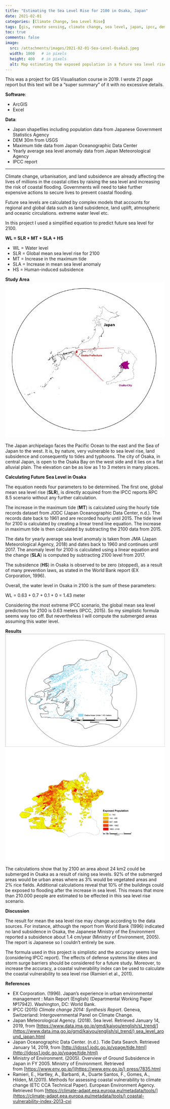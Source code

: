 ```yaml
---
title: "Estimating the Sea Level Rise for 2100 in Osaka, Japan"
date: 2021-02-01
categories: [Climate Change, Sea Level Rise]
tags: [gis, remote sensing, climate change, sea level, japan, ipcc, dem, arcgis] # TAG names should always be lowercase
toc: true
comments: false
image:
  src: /attachments/images/2021-02-01-Sea-Level-Osaka3.jpeg
  width: 1000   # in pixels
  height: 400   # in pixels
  alt: Map estimating the exposed population in a future sea level rise scenario
---
```

 
This was a project for GIS Visualisation course in 2019. I wrote 21 page report but this text will be a “super summary” of it with no excessive details.

**Software**: 
- ArcGIS
- Excel
  
**Data**: 
- Japan shapefiles including population data from Japanese Government Statistics Agency
- DEM 30m from USGS
- Maximum tide data from Japan Oceanographic Data Center
- Yearly average sea level anomaly data from Japan Meteorological Agency
- IPCC report

---
Climate change, urbanisation, and land subsidence are already affecting the lives of millions in the coastal cities by raising the sea level and increasing the risk of coastal flooding. Governments will need to take further expensive actions to secure lives to prevent coastal flooding.

Future sea levels are calculated by complex models that accounts for regional and global data such as land subsidence, land uplift, atmospheric and oceanic circulations. extreme water level etc.

In this project I used a simplified equation to predict future sea level for 2100.

**WL = SLR + MT + SLA + HS**

-   WL = Water level
-   SLR = Global mean sea level rise for 2100
-   MT = Increase in the maximum tide
-   SLA = Increase in mean sea level anomaly
-   HS = Human-induced subsidence

**Study Area**
![Osaka](/attachments/images/2021-02-01-Sea-Level-Osaka.jpg)

The Japan archipelago faces the Pacific Ocean to the east and the Sea of Japan to the west. It is, by nature, very vulnerable to sea level rise, land subsidence and consequently to tides and typhoons. The city of Osaka, in central Japan, is open to the Osaka Bay on the west side and it lies on a flat alluvial plain. The elevation can be as low as 1 to 3 meters in many places.

**Calculating Future Sea Level in Osaka**

The equation needs four parameters to be determined. The first one, global mean sea level rise (**SLR**), is directly acquired from the IPCC reports RPC 8.5 scenario without any further calculation.

The increase in the maximum tide (**MT**) is calculated using the hourly tide records dataset from JODC (Japan Oceanographic Data Center, n.d.). The records date back to 1961 and are recorded hourly until 2015. The tide level for 2100 is calculated by creating a linear trend line equation. The increase in maximum tide is then calculated by subtracting the 2100 data from 2015.

The data for yearly average sea level anomaly is taken from JMA (Japan Meteorological Agency, 2018) and dates back to 1960 and continues until 2017. The anomaly level for 2100 is calculated using a linear equation and the change (**SLA**) is computed by subtracting 2100 level from 2017.

The subsidence (**HS**) in Osaka is observed to be zero (stopped), as a result of many prevention laws, as stated in the World Bank report (EX Corporation, 1996).

Overall, the water level in Osaka in 2100 is the sum of these parameters:

WL = 0.63 + 0.7 + 0.1 + 0 = 1.43 meter

Considering the most extreme IPCC scenario, the global mean sea level predictions for 2100 is 0.63 meters (IPCC, 2015). So my simplistic formula seems way too off. But nevertheless I will compute the submerged areas assuming this water level.

**Results**
![Osaka2](/attachments/images/2021-02-01-Sea-Level-Osaka2.jpg)
![Osaka](/attachments/images/2021-02-01-Sea-Level-Osaka3.jpeg)

The calculations show that by 2100 an area about 24 km2 could be submerged in Osaka as a result of rising sea levels. 92% of the submerged areas would be urban areas where as 3% would be vegetated areas and 2% rice fields. Additional calculations reveal that 10% of the buildings could be exposed to flooding after the increase in sea level. This means that more than 210.000 people are estimated to be effected in this sea level rise scenario.

**Discussion**

The result for mean the sea level rise may change according to the data sources. For instance, although the report from World Bank (1996) indicated no land subsidence in Osaka, the Japanese Ministry of the Environment reported a subsidence about 1.4 cm/year (Ministry of Environment, 2005). The report is Japanese so I couldn’t entirely be sure.

The formula used in this project is simplistic and the accuracy seems low (considering IPCC report). The effects of defense systems like dikes and storm surge barriers should be considered for a future study. Moreover, to increase the accuracy, a coastal vulnerability index can be used to calculate the coastal vulnerability to sea level rise (Ramieri et al., 2011).

**References**

- EX Corporation. (1996). Japan’s experience in urban environmental management : Main Report (English) (Departmental Working Paper №17942). Washington, DC: World Bank.
- IPCC (2015) _Climate change 2014: Synthesis Report_. Geneva, Switzerland: Intergovernmental Panel on Climate Change.
- Japan Meteorological Agency. (2018). Sea level. Retrieved January 14, 2019, from [https://www.data.jma.go.jp/gmd/kaiyou/english/sl_trend/](https://www.data.jma.go.jp/gmd/kaiyou/english/sl_trend/) sea_level_around_japan.html
- Japan Oceanographic Data Center. (n.d.). Tide Data Search. Retrieved January 14, 2019, from [http://jdoss1.jodc.go.jp/vpage/tide.html](http://jdoss1.jodc.go.jp/vpage/tide.html)
- Ministry of Environment. (2005). Overview of Ground Subsidence in Japan in FY 2005. Ministry of Environment. Retrieved from [https://www.env.go.jp/](https://www.env.go.jp/) press/7835.html
- Ramieri, E., Hartley, A., Barbanti, A., Duarte Santos, F., Gomes, A., Hilden, M.(2011). Methods for assessing coastal vulnerability to climate change (ETC CCA Technical Paper). European Environment Agency. Retrieved from [https://climate-adapt.eea.europa.eu/metadata/tools/](https://climate-adapt.eea.europa.eu/metadata/tools/) coastal-vulnerability-index-2013-cvi
 